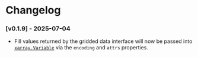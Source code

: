 # Changelog

### [v0.1.9] - 2025-07-04

- Fill values returned by the gridded data interface will now be passed into [`xarray.Variable`](https://docs.xarray.dev/en/stable/generated/xarray.Variable.html) via the `encoding` and `attrs` properties.
